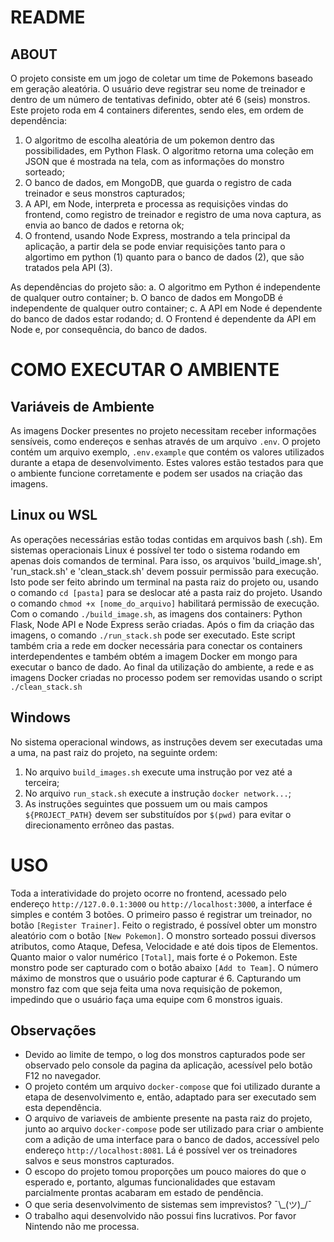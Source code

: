 # README

## ABOUT 

O projeto consiste em um jogo de coletar um time de Pokemons baseado em geração aleatória. O usuário deve registrar seu nome de treinador e dentro de um número de tentativas definido, obter até 6 (seis) monstros. Este projeto roda em 4 containers diferentes, sendo eles, em ordem de dependência:

1. O algoritmo de escolha aleatória de um pokemon dentro das possibilidades, em Python Flask. O algoritmo retorna uma coleção em JSON que é mostrada na tela, com as informações do monstro sorteado;
2. O banco de dados, em MongoDB, que guarda o registro de cada treinador e seus monstros capturados;
3. A API, em Node, interpreta e processa as requisições vindas do frontend, como registro de treinador e registro de uma nova captura, as envia ao banco de dados e retorna ok;
4. O frontend, usando Node Express, mostrando a tela principal da aplicação, a partir dela se pode enviar requisições tanto para o algortimo em python (1) quanto para o banco de  dados (2), que são tratados pela API (3).

As dependências do projeto são:
a. O algoritmo em Python é independente de qualquer outro container;
b. O banco de dados em MongoDB é independente de qualquer outro container;
c. A API em Node é dependente do banco de dados estar rodando;
d. O Frontend é dependente da API em Node e, por consequência, do banco de dados.




# COMO EXECUTAR O AMBIENTE

## Variáveis de Ambiente

As imagens Docker presentes no projeto necessitam receber informações sensíveis, como endereços e senhas através de um arquivo ```.env```. O projeto contém um arquivo exemplo, ```.env.example``` que contém os valores utilizados durante a etapa de desenvolvimento. Estes valores estão testados para que o ambiente funcione corretamente e podem ser usados na criação das imagens.

## Linux ou WSL

As operações necessárias estão todas contidas em arquivos bash (.sh). Em sistemas operacionais Linux é possível ter todo o sistema rodando em apenas dois comandos de terminal.
Para isso, os arquivos 'build_image.sh', 'run_stack.sh' e 'clean_stack.sh' devem possuir permissão para execução. Isto pode ser feito abrindo um terminal na pasta raiz do projeto ou, usando o comando ```cd [pasta]``` para se deslocar até a pasta raiz do projeto. Usando o comando ```chmod +x [nome_do_arquivo]``` habilitará permissão de execução.
Com o comando ```./build_image.sh```, as imagens dos containers: Python Flask, Node API e Node Express serão criadas.
Após o fim da criação das imagens, o comando ```./run_stack.sh``` pode ser executado.
Este script também cria a rede em docker necessária para conectar os containers interdependentes e também obtém a imagem Docker em mongo para executar o banco de dado.
Ao final da utilização do ambiente, a rede e as imagens Docker criadas no processo podem ser removidas usando o script ```./clean_stack.sh```




## Windows

No sistema operacional windows, as instruções devem ser executadas uma a uma, na past raiz do projeto, na seguinte ordem:
1. No arquivo ```build_images.sh``` execute uma instrução por vez até a terceira;
2. No arquivo ```run_stack.sh``` execute a instrução ```docker network...```;
3. As instruções seguintes que possuem um ou mais campos ```${PROJECT_PATH}``` devem ser substituídos por ```$(pwd)``` para evitar o direcionamento errôneo das pastas.




# USO

Toda a interatividade do projeto ocorre no frontend, acessado pelo endereço ```http://127.0.0.1:3000``` ou ```http://localhost:3000```, a interface é simples e contém 3 botões.
O primeiro passo é registrar um treinador, no botão ```[Register Trainer]```. Feito o registrado, é possível obter um monstro aleatório com o botão ```[New Pokemon]```. 
O monstro sorteado possui diversos atributos, como Ataque, Defesa, Velocidade e até dois tipos de Elementos. Quanto maior o valor numérico ```[Total]```, mais forte é o Pokemon. Este monstro pode ser capturado com o botão abaixo ```[Add to Team]```.
O número máximo de monstros que o usuário pode capturar é 6. Capturando um monstro faz com que seja feita uma nova requisição de pokemon, impedindo que o usuário faça uma equipe com 6 monstros iguais.




## Observações

- Devido ao limite de tempo, o log dos monstros capturados pode ser observado pelo console da pagina da aplicação, acessível pelo botão F12 no navegador.
- O projeto contém um arquivo ```docker-compose``` que foi utilizado durante a etapa de desenvolvimento e, então, adaptado para ser executado sem esta dependência.
- O arquivo de variaveis de ambiente presente na pasta raiz do projeto, junto ao arquivo ```docker-compose``` pode ser utilizado para criar o ambiente com a adição de uma interface para o banco de dados, accessível pelo endereço ```http://localhost:8081```. Lá é possível ver os treinadores salvos e seus monstros capturados.
- O escopo do projeto tomou proporções um pouco maiores do que o esperado e, portanto, algumas funcionalidades que estavam parcialmente prontas acabaram em estado de pendência.
- O que seria desenvolvimento de sistemas sem imprevistos? ¯\\\_(ツ)\_/¯
- O trabalho aqui desenvolvido não possui fins lucrativos. Por favor Nintendo não me processa.